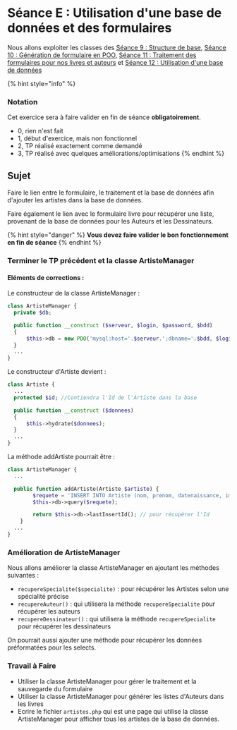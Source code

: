 # Séance E : Utilisation d'une base de données et des formulaires

Nous allons exploiter les classes des [Séance 9 : Structure de base](seance-a.md), [Séance 10 : Génération de formulaire en POO](seance-b.md), [Séance 11 : Traitement des formulaires pour nos livres et auteurs](seance-c.md) et [Séance 12 : Utilisation d'une base de données](seance-d.md)

{% hint style="info" %}
### Notation

Cet exercice sera à faire valider en fin de séance **obligatoirement**.

* 0, rien n'est fait
* 1, début d'exercice, mais non fonctionnel
* 2, TP réalisé exactement comme demandé
* 3, TP réalisé avec quelques améliorations/optimisations
{% endhint %}

## Sujet

Faire le lien entre le formulaire, le traitement et la base de données afin d'ajouter les artistes dans la base de données.

Faire également le lien avec le formulaire livre pour récupérer une liste, provenant de la base de données pour les Auteurs et les Dessinateurs.

{% hint style="danger" %}
**Vous devez faire valider le bon fonctionnement en fin de séance**
{% endhint %}

### Terminer le TP précédent et la classe ArtisteManager

#### Eléments de corrections :

Le constructeur de la classe ArtisteManager :

```php
class ArtisteManager {
  private $db;

  public function __construct ($serveur, $login, $password, $bdd)
  {
      $this->db = new PDO('mysql:host='.$serveur.';dbname='.$bdd, $login, $password);
  }
  ...
}
```

Le constructeur d'Artiste devient :

```php
class Artiste {
  ...
  protected $id; //Contiendra l'Id de l'Artiste dans la base

  public function __construct ($donnees)
  {
      $this->hydrate($donnees);
  }
  ...
}
```

La méthode addArtiste pourrait être :

```php
class ArtisteManager {
  ...

  public function addArtiste(Artiste $artiste) {
        $requete = 'INSERT INTO Artiste (nom, prenom, datenaissance, image, specialite) VALUES ("'.$artiste->getNom().'", "'.$artiste->getPrenom().'", "'.$artiste->getDateNaissance().'", "'.$artiste->getImage().'", "'.$artiste->getSpecialite().'")';
        $this->db->query($requete);

        return $this->db->lastInsertId(); // pour récupérer l'Id
    }
  ...
}
```

### Amélioration de ArtisteManager

Nous allons améliorer la classe ArtisteManager en ajoutant les méthodes suivantes :

* `recupereSpecialite($specialite)` : pour récupérer les Artistes selon une spécialité précise
* `recupereAuteur()` : qui utilisera la méthode `recupereSpecialite` pour récupérer les auteurs
* `recupereDessinateur()` : qui utilisera la méthode `recupereSpecialite` pour récupérer les dessinateurs

On pourrait aussi ajouter une méthode pour récupérer les données préformatées pour les selects.

### Travail à Faire

* Utiliser la classe ArtisteManager pour gérer le traitement et la sauvegarde du formulaire
* Utiliser la classe ArtisteManager pour générer les listes d'Auteurs dans les livres
* Ecrire le fichier `artistes.php` qui est une page qui utilise la classe ArtisteManager pour afficher tous les artistes de la base de données.
